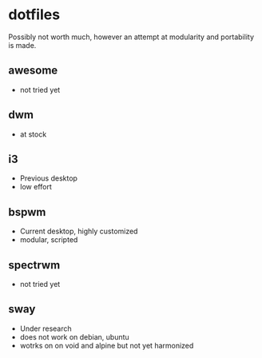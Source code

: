 # dotfiles
Possibly not worth much, however an attempt at modularity and portability is made.

## awesome
* not tried yet

## dwm
* at stock

## i3
* Previous desktop
* low effort

## bspwm
* Current desktop, highly customized
* modular, scripted

## spectrwm
* not tried yet

## sway
* Under research
* does not work on debian, ubuntu
* wotrks on on void and alpine but not yet harmonized
